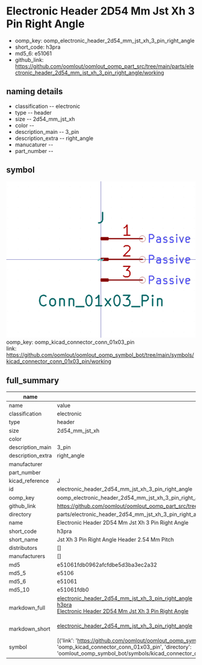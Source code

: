 # Electronic Header 2D54 Mm Jst Xh 3 Pin Right Angle

  
* oomp_key: oomp_electronic_header_2d54_mm_jst_xh_3_pin_right_angle 
* short_code: h3pra
* md5_6: e51061  
* github_link: https://github.com/oomlout/oomlout_oomp_part_src/tree/main/parts/electronic_header_2d54_mm_jst_xh_3_pin_right_angle/working  
## naming details
* classification -- electronic
* type -- header
* size -- 2d54_mm_jst_xh
* color -- 
* description_main -- 3_pin
* description_extra -- right_angle
* manucaturer -- 
* part_number -- 



## symbol

![](symbol/0/working/working_600.png)  
oomp_key: oomp_kicad_connector_conn_01x03_pin  
link: https://github.com/oomlout/oomlout_oomp_symbol_bot/tree/main/symbols/kicad_connector_conn_01x03_pin/working  


## full_summary
| name | value | 
| --- | --- | 
| name | value | 
| classification | electronic | 
| type | header | 
| size | 2d54_mm_jst_xh | 
| color |  | 
| description_main | 3_pin | 
| description_extra | right_angle | 
| manufacturer |  | 
| part_number |  | 
| kicad_reference | J | 
| id | electronic_header_2d54_mm_jst_xh_3_pin_right_angle | 
| oomp_key | oomp_electronic_header_2d54_mm_jst_xh_3_pin_right_angle | 
| github_link | https://github.com/oomlout/oomlout_oomp_part_src/tree/main/parts/electronic_header_2d54_mm_jst_xh_3_pin_right_angle/working | 
| directory | parts/electronic_header_2d54_mm_jst_xh_3_pin_right_angle | 
| name | Electronic Header 2D54 Mm Jst Xh 3 Pin Right Angle | 
| short_code | h3pra | 
| short_name | Jst Xh 3 Pin Right Angle Header 2.54 Mm Pitch | 
| distributors | [] | 
| manufacturers | [] | 
| md5 | e51061fdb0962afcfdbe5d3ba3ec2a32 | 
| md5_5 | e5106 | 
| md5_6 | e51061 | 
| md5_10 | e51061fdb0 | 
| markdown_full | [electronic_header_2d54_mm_jst_xh_3_pin_right_angle](https://github.com/oomlout/oomlout_oomp_part_src/tree/main/parts/electronic_header_2d54_mm_jst_xh_3_pin_right_angle/working)<br>[h3pra](https://github.com/oomlout/oomlout_oomp_part_src/tree/main/parts/electronic_header_2d54_mm_jst_xh_3_pin_right_angle/working)<br>[Electronic Header 2D54 Mm Jst Xh 3 Pin Right Angle](https://github.com/oomlout/oomlout_oomp_part_src/tree/main/parts/electronic_header_2d54_mm_jst_xh_3_pin_right_angle/working)<br><br> | 
| markdown_short | [electronic_header_2d54_mm_jst_xh_3_pin_right_angle](https://github.com/oomlout/oomlout_oomp_part_src/tree/main/parts/electronic_header_2d54_mm_jst_xh_3_pin_right_angle/working)<br><br> | 
| symbol | [{'link': 'https://github.com/oomlout/oomlout_oomp_symbol_bot/tree/main/symbols/kicad_connector_conn_01x03_pin', 'oomp_key': 'oomp_kicad_connector_conn_01x03_pin', 'directory': 'oomlout_oomp_symbol_bot/symbols/kicad_connector_conn_01x03_pin//working/working.kicad_sym'}] | 
